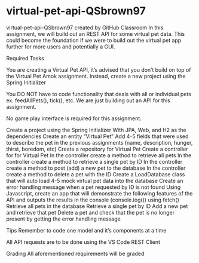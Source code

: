 # virtual-pet-api-QSbrown97
virtual-pet-api-QSbrown97 created by GitHub Classroom
In this assignment, we will build out an REST API for some virtual pet data.
This could become the foundation if we were to build out the virtual pet app further for more users and potentially a GUI.


Required Tasks 


You are creating a Virtual Pet API, it’s advised that you don’t build on top of the Virtual Pet Amok assignment. Instead, create a new project using the Spring Initializer

You DO NOT have to code functionality that deals with all or individual pets ex. feedAllPets(), tick(), etc. We are just building out an API for this assignment.

No game play interface is required for this assignment.

Create a project using the Spring Initializer
With JPA, Web, and H2 as the dependencies
Create an entity “Virtual Pet”
Add 4-5 fields that were used to describe the pet in the previous assignments (name, description, hunger, thirst, boredom, etc)
Create a repository for Virtual Pet
Create a controller for for Virtual Pet
In the controller create a method to retrieve all pets
In the controller create a method to retrieve a single pet by ID
In the controller create a method to post (add) a new pet to the database
In the controller create a method to delete a pet with the ID
Create a LoadDatabase class that will auto load 4-5 mock virtual pet data into the database
Create an error handling message when a pet requested by ID is not found
Using Javascript, create an app that will demonstrate the following features of the API and outputs the results in the console (console.log()) using fetch()
Retrieve all pets in the database
Retrieve a single pet by ID
Add a new pet and retrieve that pet
Delete a pet and check that the pet is no longer present by getting the error handling message

 

 

Tips
Remember to code one model and it’s components at a time

All API requests are to be done using the VS Code REST Client

Grading
All aforementioned requirements will be graded
